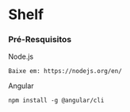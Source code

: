 # Shelf
### Pré-Resquisitos

Node.js
```
Baixe em: https://nodejs.org/en/
```

Angular
```
npm install -g @angular/cli
```